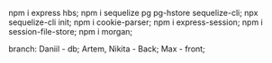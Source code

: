 npm i express hbs;
npm i sequelize pg pg-hstore sequelize-cli;
npx sequelize-cli init;
npm i cookie-parser;
npm i express-session;
npm i session-file-store;
npm i morgan;

branch: 
Daniil - db;
Artem, Nikita - Back;
Max - front;


